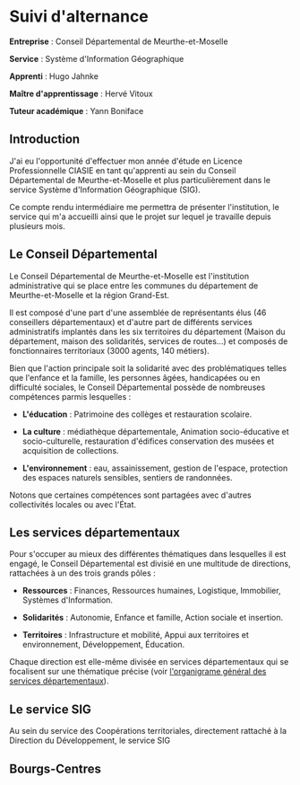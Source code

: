 # Suivi d'alternance

**Entreprise** : Conseil Départemental de Meurthe-et-Moselle

**Service** : Système d'Information Géographique

**Apprenti** : Hugo Jahnke

**Maître d'apprentissage** : Hervé Vitoux

**Tuteur académique** : Yann Boniface



## Introduction

J'ai eu l'opportunité d'effectuer mon année d'étude en Licence Professionnelle CIASIE en tant qu'apprenti au sein du Conseil Départemental de Meurthe-et-Moselle et plus particulièrement dans le service Système d'Information Géographique (SIG).

Ce compte rendu intermédiaire me permettra de présenter l'institution, le service qui m'a accueilli ainsi que le projet sur lequel je travaille depuis plusieurs mois.

## Le Conseil Départemental

Le Conseil Départemental de Meurthe-et-Moselle est l'institution administrative qui se place entre les communes du département de Meurthe-et-Moselle et la région Grand-Est.

Il est composé d'une part d'une assemblée de représentants élus (46 conseillers départementaux) et d'autre part de différents services administratifs implantés dans les six territoires du département (Maison du département, maison des solidarités, services de routes...) et composés de fonctionnaires territoriaux (3000 agents, 140 métiers).

Bien que l'action principale soit la solidarité avec des problématiques telles que l'enfance et la famille, les personnes âgées, handicapées ou en difficulté sociales, le Conseil Départemental possède de nombreuses compétences parmis lesquelles :

* **L'éducation** : Patrimoine des collèges et restauration scolaire.

* **La culture** : médiathèque départementale, Animation socio-éducative et socio-culturelle,  restauration d'édifices conservation des musées et acquisition de collections.

* **L'environnement** : eau, assainissement, gestion de l'espace, protection des espaces naturels sensibles, sentiers de randonnées.

Notons que certaines compétences sont partagées avec d'autres collectivités locales ou avec l'État.

## Les services départementaux

Pour s'occuper au mieux des différentes thématiques dans lesquelles il est engagé, le Conseil Départemental est divisié en une multitude de directions, rattachées à un des trois grands pôles :

* **Ressources** : Finances, Ressources humaines, Logistique, Immobilier, Systèmes d'Information.

* **Solidarités** : Autonomie, Enfance et famille, Action sociale et insertion.

* **Territoires** : Infrastructure et mobilité, Appui aux territoires et environnement, Développement, Éducation.

Chaque direction est elle-même divisée en services départementaux qui se focalisent sur une thématique précise (voir [l'organigrame général des services départementaux](http://meurthe-et-moselle.fr/sites/default/files/Page%20Service/PDF/Org_General202004.pdf)).

## Le service SIG

Au sein du service des Coopérations territoriales, directement rattaché à la Direction du Développement, le service SIG

## Bourgs-Centres

## 

